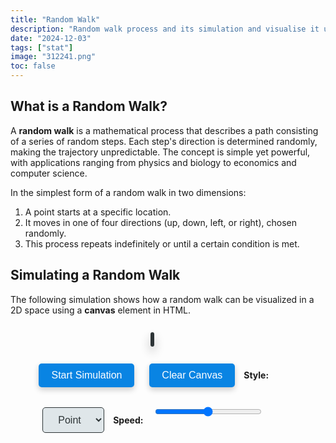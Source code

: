 ```yaml
---
title: "Random Walk"
description: "Random walk process and its simulation and visualise it using JavaScript and HTML canvas"
date: "2024-12-03"
tags: ["stat"]
image: "312241.png"
toc: false
---
```


## What is a Random Walk?

A **random walk** is a mathematical process that describes a path consisting of a series of random steps. Each step's direction is determined randomly, making the trajectory unpredictable. The concept is simple yet powerful, with applications ranging from physics and biology to economics and computer science.

In the simplest form of a random walk in two dimensions:
1. A point starts at a specific location.
2. It moves in one of four directions (up, down, left, or right), chosen randomly.
3. This process repeats indefinitely or until a certain condition is met.

## Simulating a Random Walk

The following simulation shows how a random walk can be visualized in a 2D space using a **canvas** element in HTML. 


<div class="random-walk-container">
    <canvas id="rw-canvas"></canvas>
    <div class="rw-controls">
        <button id="rw-start-btn">Start Simulation</button>
        <button id="rw-clear-btn">Clear Canvas</button>
        <label>
            <span>Style:</span>
            <select id="rw-style-selector">
                <option value="point">Point</option>
                <option value="line">Line</option>
            </select>
        </label>
        <label>
            <span>Speed:</span>
            <input id="rw-speed-control" type="range" min="1" max="100" value="50">
        </label>
    </div>
</div>

<style>
    .random-walk-container {
        text-align: center;
        width: 90%;  
        max-width: 1000px; 
        margin: 30px 0;
    }
    canvas {
        border: 3px solid #2d3436;
        border-radius: 10px;
        background: radial-gradient(circle, #dfe6e9, #b2bec3);
        box-shadow: 0 8px 15px rgba(0, 0, 0, 0.3);
        width: 100%;
        height: auto; /* Maintain aspect ratio */
    }
    .rw-controls {
        margin-top: 20px;
    }
    button, select, input {
        margin: 10px;
        padding: 10px 20px;
        font-size: 16px;
        border-radius: 5px;
        border: none;
        cursor: pointer;
        transition: all 0.3s ease;
    }
    button {
        background: #0984e3;
        color: white;
        box-shadow: 0 4px 10px rgba(0, 0, 0, 0.2);
    }
    button:hover {
        background: #74b9ff;
        transform: scale(1.05);
    }
    button:active {
        background: #40739e;
        transform: scale(0.95);
    }
    select, input[type="range"] {
        background: #dfe6e9;
        color: #2d3436;
        border: 1px solid #2d3436;
    }
    label span {
        margin-right: 5px;
        font-weight: bold;
    }
</style>

<script>
    const canvasElement = document.getElementById('rw-canvas');
    const canvasContext = canvasElement.getContext('2d');
    const startBtn = document.getElementById('rw-start-btn');
    const clearBtn = document.getElementById('rw-clear-btn');
    const styleSelector = document.getElementById('rw-style-selector');
    const speedControl = document.getElementById('rw-speed-control');

    //  adjust canvas size based on parent div here main
    function adjustCanvasSize() {
        const parentWidth = canvasElement.parentElement.clientWidth;  
        canvasElement.width = parentWidth;
        canvasElement.height = parentWidth * 0.6;  
    }

    window.addEventListener('resize', adjustCanvasSize); // adjust on window resize
    adjustCanvasSize(); // set initial 

    const canvasWidth = canvasElement.width;
    const canvasHeight = canvasElement.height;

    let currentX = canvasWidth / 2;
    let currentY = canvasHeight / 2;
    let previousX = currentX;
    let previousY = currentY;
    let isRunning = false;
    let simulationSpeed = 50;
    let simulationTimer;

    function drawPoint(x, y) {
        canvasContext.fillStyle = 'rgba(0, 122, 255, 0.8)';
        canvasContext.beginPath();
        canvasContext.arc(x, y, 3, 0, Math.PI * 2);
        canvasContext.fill();
    }

    function drawLine(x1, y1, x2, y2) {
        canvasContext.strokeStyle = 'rgba(0, 122, 255, 0.8)';
        canvasContext.lineWidth = 2;
        canvasContext.beginPath();
        canvasContext.moveTo(x1, y1);
        canvasContext.lineTo(x2, y2);
        canvasContext.stroke();
    }

    function randomWalkStep() {
        const stepSize = 5;
        const direction = Math.floor(Math.random() * 4);

        previousX = currentX;
        previousY = currentY;

        switch (direction) {
            case 0: currentX += stepSize; break; //   right
            case 1: currentX -= stepSize; break; //   left
            case 2: currentY += stepSize; break; //  down
            case 3: currentY -= stepSize; break; //  up
        }

        // Ensure the point stays within bounds
        currentX = Math.max(0, Math.min(canvasWidth, currentX));
        currentY = Math.max(0, Math.min(canvasHeight, currentY));

        if (styleSelector.value === 'point') {
            drawPoint(currentX, currentY);
        } else if (styleSelector.value === 'line') {
            drawLine(previousX, previousY, currentX, currentY);
        }
    }

    function startSimulation() {
        isRunning = true;
        currentX = canvasWidth / 2; 
        currentY = canvasHeight / 2; 
        previousX = currentX;
        previousY = currentY;

        function step() {
            if (isRunning) {
                randomWalkStep();
                simulationTimer = setTimeout(step, 100 - simulationSpeed);
            }
        }

        step();
    }

    function stopSimulation() {
        isRunning = false;
        clearTimeout(simulationTimer);
        startBtn.textContent = 'Start Simulation';
    }

    startBtn.addEventListener('click', () => {
        if (!isRunning) {
            startBtn.textContent = 'Stop Simulation';
            startSimulation();
        } else {
            stopSimulation();
        }
    });

    clearBtn.addEventListener('click', () => {
        canvasContext.clearRect(0, 0, canvasElement.width, canvasElement.height);
        stopSimulation(); // Stop simulation, clearing
    });

    speedControl.addEventListener('input', (e) => {
        simulationSpeed = e.target.value;
    });
</script>
